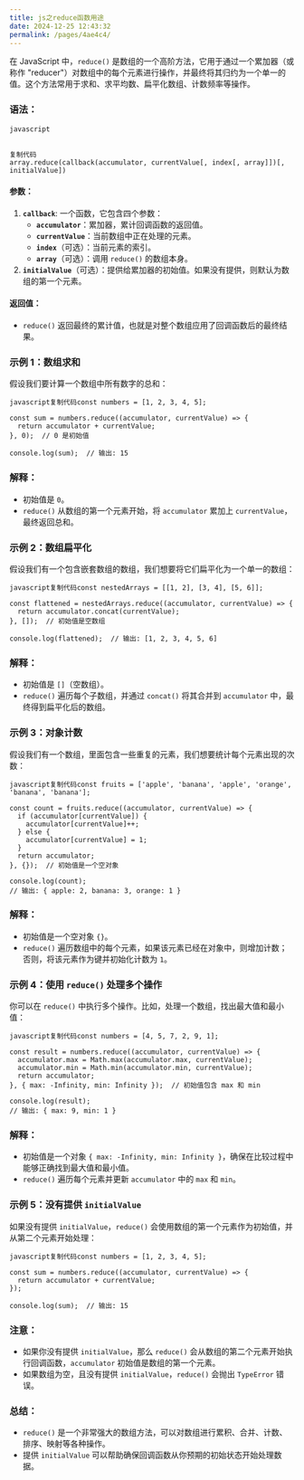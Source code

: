 ```yaml
---
title: js之reduce函数用途
date: 2024-12-25 12:43:32
permalink: /pages/4ae4c4/
---
```

在 JavaScript 中，`reduce()` 是数组的一个高阶方法，它用于通过一个累加器（或称作 "reducer"）对数组中的每个元素进行操作，并最终将其归约为一个单一的值。这个方法常用于求和、求平均数、扁平化数组、计数频率等操作。

### 语法：

```
javascript


复制代码
array.reduce(callback(accumulator, currentValue[, index[, array]])[, initialValue])
```

#### 参数：

1. **`callback`**: 一个函数，它包含四个参数：
   - **`accumulator`**：累加器，累计回调函数的返回值。
   - **`currentValue`**：当前数组中正在处理的元素。
   - **`index`**（可选）：当前元素的索引。
   - **`array`**（可选）：调用 `reduce()` 的数组本身。
2. **`initialValue`**（可选）：提供给累加器的初始值。如果没有提供，则默认为数组的第一个元素。

#### 返回值：

- `reduce()` 返回最终的累计值，也就是对整个数组应用了回调函数后的最终结果。

### 示例 1：数组求和

假设我们要计算一个数组中所有数字的总和：

```
javascript复制代码const numbers = [1, 2, 3, 4, 5];

const sum = numbers.reduce((accumulator, currentValue) => {
  return accumulator + currentValue;
}, 0);  // 0 是初始值

console.log(sum);  // 输出: 15
```

### 解释：

- 初始值是 `0`。
- `reduce()` 从数组的第一个元素开始，将 `accumulator` 累加上 `currentValue`，最终返回总和。

### 示例 2：数组扁平化

假设我们有一个包含嵌套数组的数组，我们想要将它们扁平化为一个单一的数组：

```
javascript复制代码const nestedArrays = [[1, 2], [3, 4], [5, 6]];

const flattened = nestedArrays.reduce((accumulator, currentValue) => {
  return accumulator.concat(currentValue);
}, []);  // 初始值是空数组

console.log(flattened);  // 输出: [1, 2, 3, 4, 5, 6]
```

### 解释：

- 初始值是 `[]`（空数组）。
- `reduce()` 遍历每个子数组，并通过 `concat()` 将其合并到 `accumulator` 中，最终得到扁平化后的数组。

### 示例 3：对象计数

假设我们有一个数组，里面包含一些重复的元素，我们想要统计每个元素出现的次数：

```
javascript复制代码const fruits = ['apple', 'banana', 'apple', 'orange', 'banana', 'banana'];

const count = fruits.reduce((accumulator, currentValue) => {
  if (accumulator[currentValue]) {
    accumulator[currentValue]++;
  } else {
    accumulator[currentValue] = 1;
  }
  return accumulator;
}, {});  // 初始值是一个空对象

console.log(count);  
// 输出: { apple: 2, banana: 3, orange: 1 }
```

### 解释：

- 初始值是一个空对象 `{}`。
- `reduce()` 遍历数组中的每个元素，如果该元素已经在对象中，则增加计数；否则，将该元素作为键并初始化计数为 `1`。

### 示例 4：使用 `reduce()` 处理多个操作

你可以在 `reduce()` 中执行多个操作。比如，处理一个数组，找出最大值和最小值：

```
javascript复制代码const numbers = [4, 5, 7, 2, 9, 1];

const result = numbers.reduce((accumulator, currentValue) => {
  accumulator.max = Math.max(accumulator.max, currentValue);
  accumulator.min = Math.min(accumulator.min, currentValue);
  return accumulator;
}, { max: -Infinity, min: Infinity });  // 初始值包含 max 和 min

console.log(result);  
// 输出: { max: 9, min: 1 }
```

### 解释：

- 初始值是一个对象 `{ max: -Infinity, min: Infinity }`，确保在比较过程中能够正确找到最大值和最小值。
- `reduce()` 遍历每个元素并更新 `accumulator` 中的 `max` 和 `min`。

### 示例 5：没有提供 `initialValue`

如果没有提供 `initialValue`，`reduce()` 会使用数组的第一个元素作为初始值，并从第二个元素开始处理：

```
javascript复制代码const numbers = [1, 2, 3, 4, 5];

const sum = numbers.reduce((accumulator, currentValue) => {
  return accumulator + currentValue;
});

console.log(sum);  // 输出: 15
```

### 注意：

- 如果你没有提供 `initialValue`，那么 `reduce()` 会从数组的第二个元素开始执行回调函数，`accumulator` 初始值是数组的第一个元素。
- 如果数组为空，且没有提供 `initialValue`，`reduce()` 会抛出 `TypeError` 错误。

### 总结：

- `reduce()` 是一个非常强大的数组方法，可以对数组进行累积、合并、计数、排序、映射等各种操作。
- 提供 `initialValue` 可以帮助确保回调函数从你预期的初始状态开始处理数据。